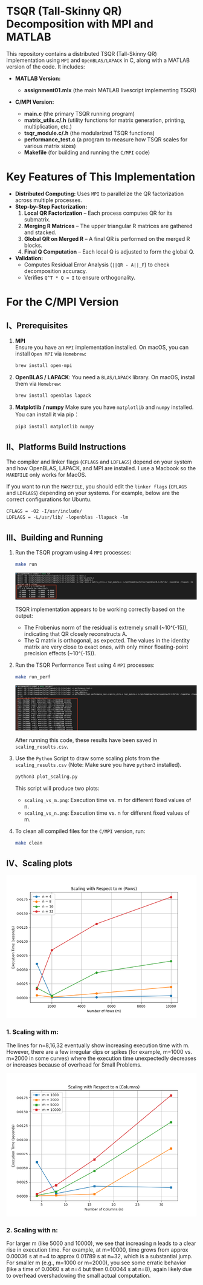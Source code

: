 # TSQR (Tall-Skinny QR) Decomposition with MPI and MATLAB

This repository contains a distributed TSQR (Tall-Skinny QR) implementation using `MPI` and `OpenBLAS/LAPACK` in C, along with a MATLAB version of the code. It includes:

- **MATLAB Version:**
  - **assignment01.mlx** (the main MATLAB livescript implementing TSQR)

- **C/MPI Version:**
  - **main.c** (the primary TSQR running program)
  - **matrix_utils.c/.h** (utility functions for matrix generation, printing, multiplication, etc.)
  - **tsqr_module.c/.h** (the modularized TSQR functions)
  - **performance_test.c** (a program to measure how TSQR scales for various matrix sizes)
  - **Makefile** (for building and running the `C/MPI` code)

# Key Features of This Implementation
- **Distributed Computing:** Uses `MPI` to parallelize the QR factorization across multiple processes.
- **Step-by-Step Factorization:**
  1. **Local QR Factorization** – Each process computes QR for its submatrix.
  2. **Merging R Matrices** – The upper triangular R matrices are gathered and stacked.
  3. **Global QR on Merged R** – A final QR is performed on the merged R blocks.
  4. **Final Q Computation** – Each local Q is adjusted to form the global Q.
- **Validation:**
  - Computes Residual Error Analysis (`||QR - A||_F`) to check decomposition accuracy.
  - Verifies `Q^T * Q ≈ I` to ensure orthogonality.


# For the C/MPI Version

## I、Prerequisites

1. **MPI**  
    Ensure you have an `MPI` implementation installed. On macOS, you can install `Open MPI` via `Homebrew`:
    ```bash
    brew install open-mpi
    ```

2. **OpenBLAS / LAPACK**:
    You need a `BLAS/LAPACK` library. On macOS, install them via `Homebrew`:
    ```bash
    brew install openblas lapack
    ```

3. **Matplotlib / numpy**
    Make sure you have `matplotlib` and `numpy` installed. You can install it via pip：
    ```bash
    pip3 install matplotlib numpy  
    ```

## II、Platforms Build Instructions

The compiler and linker flags (`CFLAGS` and `LDFLAGS`) depend on your system and how OpenBLAS, LAPACK, and MPI are installed. I use a Macbook so the `MAKEFILE` only works for MacOS.

If you want to run the `MAKEFILE`, you should edit the `linker flags` (`CFLAGS` and `LDFLAGS`)  depending on your systems. 
For example, below are the correct configurations for Ubuntu.
```
CFLAGS = -O2 -I/usr/include/
LDFLAGS = -L/usr/lib/ -lopenblas -llapack -lm
```


## III、Building and Running 

1. Run the TSQR program using 4 `MPI` processes:
    ```bash
    make run
    ```
    ![main_result](https://github.com/StarCloudes/case-study/blob/master/assignment01/c-code/main_result.png)
   
   TSQR implementation appears to be working correctly based on the output:
   * The Frobenius norm of the residual is extremely small (~10^(-15)), indicating that QR closely reconstructs A.
   * The Q matrix is orthogonal, as expected. The values in the identity matrix are very close to exact ones, with only minor floating-point precision effects (~10^(-15)).

3. Run the TSQR Performance Test using 4 `MPI` processes:
    ```bash
    make run_perf
    ```
     ![perf_result](https://github.com/StarCloudes/case-study/blob/master/assignment01/c-code/perf_result.png)
   
    After running this code, these results have been saved in `scaling_results.csv`.
   


5. Use the `Python` Script to draw some scaling plots from the `scaling_results.csv` (Note: Make sure you have `python3` installed). 
    ```bash
    python3 plot_scaling.py 
    ```
    This script will produce two plots:
	* `scaling_vs_m.png`: Execution time vs. m for different fixed values of n.
	* `scaling_vs_n.png`: Execution time vs. n for different fixed values of m.


6. To clean all compiled files for the `C/MPI` version, run:
    ```bash
    make clean
    ```

##  IV、Scaling plots

![Scaling vs m](https://github.com/StarCloudes/case-study/blob/master/assignment01/c-code/scaling_vs_m.png)

### 1. Scaling with m: 
The lines for n=8,16,32 eventually show increasing execution time with m. However, there are a few irregular dips or spikes (for example, m=1000 vs. m=2000 in some curves) where the execution time unexpectedly decreases or increases because of overhead for Small Problems.

![Scaling vs m](https://github.com/StarCloudes/case-study/blob/master/assignment01/c-code/scaling_vs_n.png)

### 2. Scaling with n: 
For larger m (like 5000 and 10000), we see that increasing n leads to a clear rise in execution time. For example, at m=10000, time grows from approx 0.00036 s at n=4 to approx 0.01789 s at n=32, which is a substantial jump.
For smaller m (e.g., m=1000 or m=2000), you see some erratic behavior (like a time of 0.0060 s at n=4 but then 0.00044 s at n=8), again likely due to overhead overshadowing the small actual computation.
